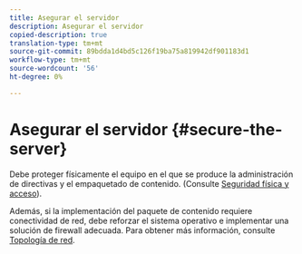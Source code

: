 ```yaml
---
title: Asegurar el servidor
description: Asegurar el servidor
copied-description: true
translation-type: tm+mt
source-git-commit: 89bdda1d4bd5c126f19ba75a819942df901183d1
workflow-type: tm+mt
source-wordcount: '56'
ht-degree: 0%

---
```



# Asegurar el servidor {#secure-the-server}

Debe proteger físicamente el equipo en el que se produce la administración de directivas y el empaquetado de contenido. (Consulte [Seguridad física y acceso](../../aaxs-secure-deployment-guidelines/physical-sec-and-access.md)).

Además, si la implementación del paquete de contenido requiere conectividad de red, debe reforzar el sistema operativo e implementar una solución de firewall adecuada. Para obtener más información, consulte [Topología de red](../../aaxs-secure-deployment-guidelines/overview/network-topology.md).
